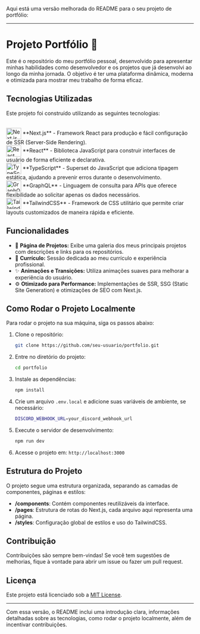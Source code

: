 Aqui está uma versão melhorada do README para o seu projeto de portfólio:

---

# Projeto Portfólio 🚀

Este é o repositório do meu portfólio pessoal, desenvolvido para apresentar minhas habilidades como desenvolvedor e os projetos que já desenvolvi ao longo da minha jornada. O objetivo é ter uma plataforma dinâmica, moderna e otimizada para mostrar meu trabalho de forma eficaz.

## Tecnologias Utilizadas

Este projeto foi construído utilizando as seguintes tecnologias:

<div style="display: inline_block"><br>
    <!-- Next.js -->
    <img align="center" alt="Next.js" height="30" width="40" src="https://cdn.jsdelivr.net/gh/devicons/devicon/icons/nextjs/nextjs-original.svg"> 
    **Next.js** - Framework React para produção e fácil configuração de SSR (Server-Side Rendering).
    <br/>
    <!-- React -->
    <img align="center" alt="React" height="30" width="40" src="https://cdn.jsdelivr.net/gh/devicons/devicon/icons/react/react-original.svg"> 
    **React** - Biblioteca JavaScript para construir interfaces de usuário de forma eficiente e declarativa.
    <br/>
    <!-- TypeScript -->
    <img align="center" alt="TypeScript" height="30" width="40" src="https://cdn.jsdelivr.net/gh/devicons/devicon/icons/typescript/typescript-original.svg"> 
    **TypeScript** - Superset do JavaScript que adiciona tipagem estática, ajudando a prevenir erros durante o desenvolvimento.
    <br/>
    <!-- GraphQL -->
    <img align="center" alt="GraphQL" height="30" width="40" src="https://cdn.jsdelivr.net/gh/devicons/devicon/icons/graphql/graphql-plain.svg"> 
    **GraphQL** - Linguagem de consulta para APIs que oferece flexibilidade ao solicitar apenas os dados necessários.
    <br/>
    <!-- TailwindCSS -->
    <img align="center" alt="TailwindCSS" height="30" width="40" src="https://cdn.jsdelivr.net/gh/devicons/devicon/icons/tailwindcss/tailwindcss-plain.svg">
    **TailwindCSS** - Framework de CSS utilitário que permite criar layouts customizados de maneira rápida e eficiente.
    <br/>
</div>

## Funcionalidades

- 📂 **Página de Projetos:** Exibe uma galeria dos meus principais projetos com descrições e links para os repositórios.
- 📄 **Currículo:** Sessão dedicada ao meu currículo e experiência profissional.
- ✨ **Animações e Transições:** Utiliza animações suaves para melhorar a experiência do usuário.
- ⚙️ **Otimizado para Performance:** Implementações de SSR, SSG (Static Site Generation) e otimizações de SEO com Next.js.

## Como Rodar o Projeto Localmente

Para rodar o projeto na sua máquina, siga os passos abaixo:

1. Clone o repositório:
    ```bash
    git clone https://github.com/seu-usuario/portfolio.git
    ```

2. Entre no diretório do projeto:
    ```bash
    cd portfolio
    ```

3. Instale as dependências:
    ```bash
    npm install
    ```

4. Crie um arquivo `.env.local` e adicione suas variáveis de ambiente, se necessário:
    ```bash
    DISCORD_WEBHOOK_URL=your_discord_webhook_url
    ```

5. Execute o servidor de desenvolvimento:
    ```bash
    npm run dev
    ```

6. Acesse o projeto em: `http://localhost:3000`

## Estrutura do Projeto

O projeto segue uma estrutura organizada, separando as camadas de componentes, páginas e estilos:

- **/components**: Contém componentes reutilizáveis da interface.
- **/pages**: Estrutura de rotas do Next.js, cada arquivo aqui representa uma página.
- **/styles**: Configuração global de estilos e uso do TailwindCSS.

## Contribuição

Contribuições são sempre bem-vindas! Se você tem sugestões de melhorias, fique à vontade para abrir um issue ou fazer um pull request.

## Licença

Este projeto está licenciado sob a [MIT License](LICENSE).

---

Com essa versão, o README inclui uma introdução clara, informações detalhadas sobre as tecnologias, como rodar o projeto localmente, além de incentivar contribuições.
